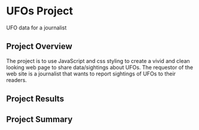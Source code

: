 # UFOs Project

UFO data for a journalist

## Project Overview
The project is to use JavaScript and css styling to create a vivid and clean looking web page to share data/sightings about UFOs.  The requestor of the web site is a journalist that wants to report sightings of UFOs to their readers.  
## Project Results

## Project Summary
